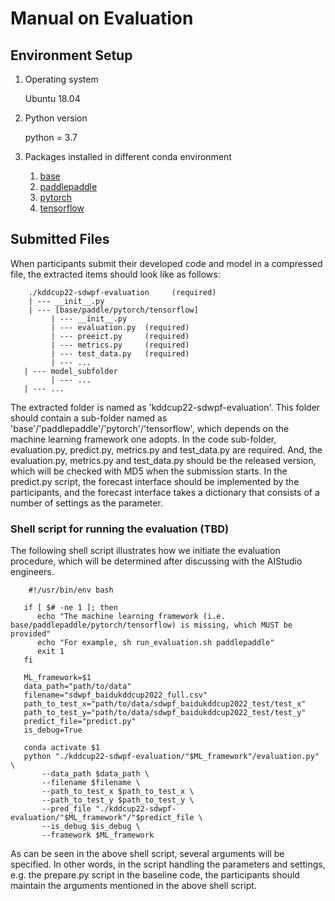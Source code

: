 
# Manual on Evaluation


## Environment Setup   

1. Operating system

    Ubuntu 18.04 

2. Python version

    python = 3.7

3. Packages installed in different conda environment

   1. [base](requirements/base_env_installed_packages.md)
   2. [paddlepaddle](requirements/paddlepaddle_env_installed_packages.md)
   3. [pytorch](requirements/pytorch_env_installed_packages.md)
   4. [tensorflow](requirements/tensorflow_env_installed_packages.md)



## Submitted Files

When participants submit their developed code and model in a compressed file, the extracted items should look like as follows: 

```
    ./kddcup22-sdwpf-evaluation     (required)
    | --- __init__.py         
    | --- [base/paddle/pytorch/tensorflow]
         | --- __init__.py
         | --- evaluation.py  (required)
         | --- preeict.py     (required)
         | --- metrics.py     (required)
         | --- test_data.py   (required)
         | --- ...
   | --- model_subfolder
         | --- ... 
   | --- ...
```

The extracted folder is named as 'kddcup22-sdwpf-evaluation'. 
This folder should contain a sub-folder named as 'base'/'paddlepaddle'/'pytorch'/'tensorflow', which depends on the machine learning framework one adopts. 
In the code sub-folder, evaluation.py, predict.py, metrics.py and test_data.py are required.
And, the evaluation.py, metrics.py and test_data.py should be the released version, which will be checked with MD5 when the submission starts.
In the predict.py script, the forecast interface should be implemented by the participants, and the forecast interface takes a dictionary that consists of a number of settings as the parameter. 


### Shell script for running the evaluation (TBD)


The following shell script illustrates how we initiate the evaluation procedure, 
which will be determined after discussing with the AIStudio engineers.

```
    #!/usr/bin/env bash

   if [ $# -ne 1 ]; then
      echo "The machine learning framework (i.e. base/paddlepaddle/pytorch/tensorflow) is missing, which MUST be provided"
      echo "For example, sh run_evaluation.sh paddlepaddle"
      exit 1
   fi
   
   ML_framework=$1
   data_path="path/to/data"
   filename="sdwpf_baidukddcup2022_full.csv"
   path_to_test_x="path/to/data/sdwpf_baidukddcup2022_test/test_x"
   path_to_test_y="path/to/data/sdwpf_baidukddcup2022_test/test_y"
   predict_file="predict.py"
   is_debug=True
   
   conda activate $1
   python "./kddcup22-sdwpf-evaluation/"$ML_framework"/evaluation.py" \
       --data_path $data_path \
       --filename $filename \
       --path_to_test_x $path_to_test_x \
       --path_to_test_y $path_to_test_y \
       --pred_file "./kddcup22-sdwpf-evaluation/"$ML_framework"/"$predict_file \
       --is_debug $is_debug \
       --framework $ML_framework
```

As can be seen in the above shell script, several arguments will be specified.
In other words, in the script handling the parameters and settings, e.g. the prepare.py script in the baseline code, 
the participants should maintain the arguments mentioned in the above shell script. 
